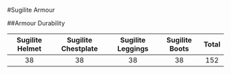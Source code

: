 #Sugilite Armour

##Armour Durability

| Sugilite Helmet   | Sugilite Chestplate  | Sugilite Leggings | Sugilite Boots | Total |
|:-----------------:|:-----------------:|:----------------:|:------------:|:-----:|
| 38 | 38 | 38 | 38 | 152 |
